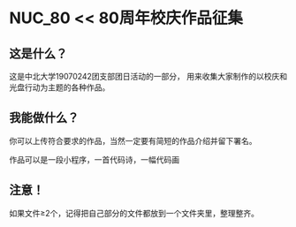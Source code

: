 # NUC_80 << 80周年校庆作品征集

这是什么？
--
这是中北大学19070242团支部团日活动的一部分，
用来收集大家制作的以校庆和光盘行动为主题的各种作品。

我能做什么？
--
你可以上传符合要求的作品，当然一定要有简短的作品介绍并留下署名。

作品可以是一段小程序，一首代码诗，一幅代码画

注意！
--
如果文件≥2个，记得把自己部分的文件都放到一个文件夹里，整理整齐。
